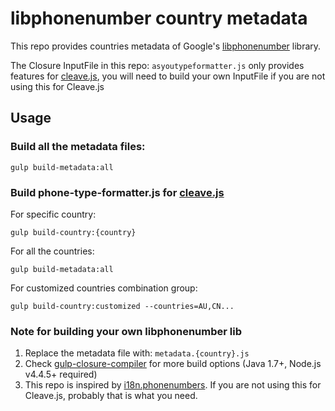 # libphonenumber country metadata
This repo provides countries metadata of Google's [libphonenumber](https://github.com/googlei18n/libphonenumber) library.

The Closure InputFile in this repo: `asyoutypeformatter.js` only provides features for [cleave.js](https://github.com/nosir/cleave.js), you will need to build your own InputFile if you are not using this for Cleave.js

## Usage

### Build all the metadata files:
```
gulp build-metadata:all
```

### Build phone-type-formatter.js for [cleave.js](https://github.com/nosir/cleave.js)
For specific country:

```
gulp build-country:{country}
```

For all the countries:

```
gulp build-metadata:all
```

For customized countries combination group:

```
gulp build-country:customized --countries=AU,CN...
```

### Note for building your own libphonenumber lib
1. Replace the metadata file with: `metadata.{country}.js`
2. Check [gulp-closure-compiler](https://github.com/steida/gulp-closure-compiler) for more build options (Java 1.7+, Node.js v4.4.5+ required)
3. This repo is inspired by [i18n.phonenumbers](https://github.com/leodido/i18n.phonenumbers.js). If you are not using this for Cleave.js, probably that is what you need.


